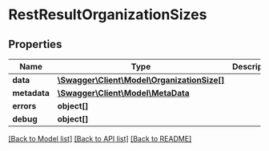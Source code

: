 # RestResultOrganizationSizes

## Properties

 Name         | Type                                                                | Description | Notes      
--------------|---------------------------------------------------------------------|-------------|------------
 **data**     | [**\Swagger\Client\Model\OrganizationSize[]**](OrganizationSize.md) |             | [optional] 
 **metadata** | [**\Swagger\Client\Model\MetaData**](MetaData.md)                   |             | [optional] 
 **errors**   | **object[]**                                                        |             | [optional] 
 **debug**    | **object[]**                                                        |             | [optional] 

[[Back to Model list]](../../README.md#documentation-for-models) [[Back to API list]](../../README.md#documentation-for-api-endpoints) [[Back to README]](../../README.md)


